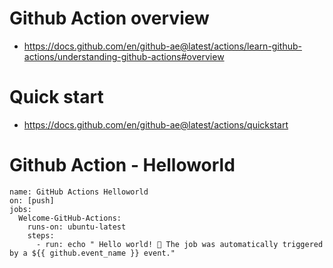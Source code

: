 # Github Action overview
- https://docs.github.com/en/github-ae@latest/actions/learn-github-actions/understanding-github-actions#overview
# Quick start
- https://docs.github.com/en/github-ae@latest/actions/quickstart
# Github Action - Helloworld
```
name: GitHub Actions Helloworld
on: [push]
jobs:
  Welcome-GitHub-Actions:
    runs-on: ubuntu-latest
    steps:
      - run: echo " Hello world! 🎉 The job was automatically triggered by a ${{ github.event_name }} event."
```
